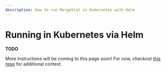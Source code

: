 ```yaml
---
description: How to run MergeStat in Kubernetes with Helm
---
```

# Running in Kubernetes via Helm

**TODO**

More instructions will be coming to this page soon!
For now, checkout [this repo](https://github.com/mergestat/helm-charts) for additional context.
